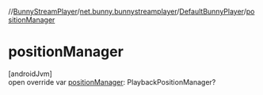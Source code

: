 //[BunnyStreamPlayer](../../../index.md)/[net.bunny.bunnystreamplayer](../index.md)/[DefaultBunnyPlayer](index.md)/[positionManager](position-manager.md)

# positionManager

[androidJvm]\
open override var [positionManager](position-manager.md): PlaybackPositionManager?